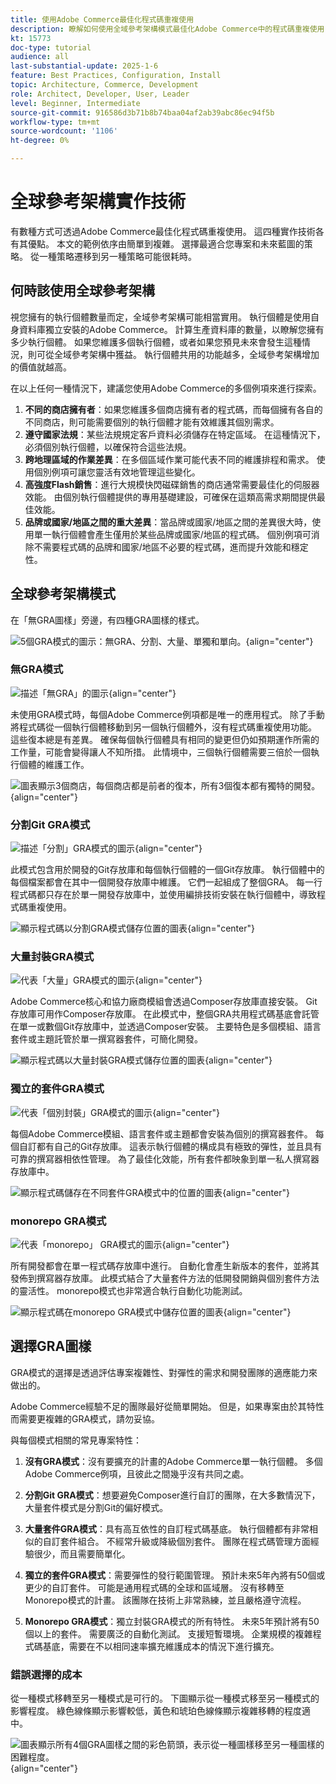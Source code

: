 ```yaml
---
title: 使用Adobe Commerce最佳化程式碼重複使用
description: 瞭解如何使用全域參考架構模式最佳化Adobe Commerce中的程式碼重複使用，以提升多個執行個體的效能和合規性。
kt: 15773
doc-type: tutorial
audience: all
last-substantial-update: 2025-1-6
feature: Best Practices, Configuration, Install
topic: Architecture, Commerce, Development
role: Architect, Developer, User, Leader
level: Beginner, Intermediate
source-git-commit: 916586d3b71b8b74baa04af2ab39abc86ec94f5b
workflow-type: tm+mt
source-wordcount: '1106'
ht-degree: 0%

---
```



# 全球參考架構實作技術

有數種方式可透過Adobe Commerce最佳化程式碼重複使用。 這四種實作技術各有其優點。 本文的範例依序由簡單到複雜。 選擇最適合您專案和未來藍圖的策略。 從一種策略遷移到另一種策略可能很耗時。

## 何時該使用全球參考架構

視您擁有的執行個體數量而定，全域參考架構可能相當實用。 執行個體是使用自身資料庫獨立安裝的Adobe Commerce。 計算生產資料庫的數量，以瞭解您擁有多少執行個體。 如果您維護多個執行個體，或者如果您預見未來會發生這種情況，則可從全域參考架構中獲益。 執行個體共用的功能越多，全域參考架構增加的價值就越高。

在以上任何一種情況下，建議您使用Adobe Commerce的多個例項來進行探索。

1. **不同的商店擁有者**：如果您維護多個商店擁有者的程式碼，而每個擁有各自的不同商店，則可能需要個別的執行個體才能有效維護其個別需求。
2. **遵守國家法規**：某些法規規定客戶資料必須儲存在特定區域。 在這種情況下，必須個別執行個體，以確保符合這些法規。
3. **跨地理區域的作業差異**：在多個區域作業可能代表不同的維護排程和需求。 使用個別例項可讓您靈活有效地管理這些變化。
4. **高強度Flash銷售**：進行大規模快閃磁碟銷售的商店通常需要最佳化的伺服器效能。 由個別執行個體提供的專用基礎建設，可確保在這類高需求期間提供最佳效能。
5. **品牌或國家/地區之間的重大差異**：當品牌或國家/地區之間的差異很大時，使用單一執行個體會產生僅用於某些品牌或國家/地區的程式碼。 個別例項可消除不需要程式碼的品牌和國家/地區不必要的程式碼，進而提升效能和穩定性。

## 全球參考架構模式

在「無GRA圖樣」旁邊，有四種GRA圖樣的樣式。

![5個GRA模式的圖示：無GRA、分割、大量、單獨和單向。](/help/assets/global-reference-architecture/gra-patterns-horizontal.png){align="center"}

### 無GRA模式

![描述「無GRA」的圖示](/help/assets/global-reference-architecture/no-gra.png){align="center"}

未使用GRA模式時，每個Adobe Commerce例項都是唯一的應用程式。 除了手動將程式碼從一個執行個體移動到另一個執行個體外，沒有程式碼重複使用功能。 這些復本總是有差異。 確保每個執行個體具有相同的變更但仍如預期運作所需的工作量，可能會變得讓人不知所措。 此情境中，三個執行個體需要三倍於一個執行個體的維護工作。

![圖表顯示3個商店，每個商店都是前者的復本，所有3個復本都有獨特的開發。](/help/assets/global-reference-architecture/no-gra-pattern-diagram.png){align="center"}

### 分割Git GRA模式

![描述「分割」GRA模式的圖示](/help/assets/global-reference-architecture/split-git.png){align="center"}

此模式包含用於開發的Git存放庫和每個執行個體的一個Git存放庫。 執行個體中的每個檔案都會在其中一個開發存放庫中維護。 它們一起組成了整個GRA。 每一行程式碼都只存在於單一開發存放庫中，並使用編排技術安裝在執行個體中，導致程式碼重複使用。

![顯示程式碼以分割GRA模式儲存位置的圖表](/help/assets/global-reference-architecture/split-git-gra-pattern-diagram.png){align="center"}

### 大量封裝GRA模式

![代表「大量」GRA模式的圖示](/help/assets/global-reference-architecture/bulk-packages.png){align="center"}

Adobe Commerce核心和協力廠商模組會透過Composer存放庫直接安裝。 Git存放庫可用作Composer存放庫。 在此模式中，整個GRA共用程式碼基底會託管在單一或數個Git存放庫中，並透過Composer安裝。 主要特色是多個模組、語言套件或主題託管於單一撰寫器套件，可簡化開發。

![顯示程式碼以大量封裝GRA模式儲存位置的圖表](/help/assets/global-reference-architecture/bulk-gra-pattern-diagram.png){align="center"}

### 獨立的套件GRA模式

![代表「個別封裝」GRA模式的圖示](/help/assets/global-reference-architecture/separate-packages.png){align="center"}

每個Adobe Commerce模組、語言套件或主題都會安裝為個別的撰寫器套件。 每個自訂都有自己的Git存放庫。 這表示執行個體的構成具有極致的彈性，並且具有可靠的撰寫器相依性管理。 為了最佳化效能，所有套件都映象到單一私人撰寫器存放庫中。

![顯示程式碼儲存在不同套件GRA模式中的位置的圖表](/help/assets/global-reference-architecture/separate-packages-gra-pattern-diagram.png){align="center"}

### monorepo GRA模式

![代表「monorepo」 GRA模式的圖示](/help/assets/global-reference-architecture/monorepo.png){align="center"}

所有開發都會在單一程式碼存放庫中進行。 自動化會產生新版本的套件，並將其發佈到撰寫器存放庫。 此模式結合了大量套件方法的低開發開銷與個別套件方法的靈活性。 monorepo模式也非常適合執行自動化功能測試。

![顯示程式碼在monorepo GRA模式中儲存位置的圖表](/help/assets/global-reference-architecture/monorepo-gra-pattern-diagram.png){align="center"}

## 選擇GRA圖樣

GRA模式的選擇是透過評估專案複雜性、對彈性的需求和開發團隊的適應能力來做出的。

Adobe Commerce經驗不足的團隊最好從簡單開始。 但是，如果專案由於其特性而需要更複雜的GRA模式，請勿妥協。

與每個模式相關的常見專案特性：

1. **沒有GRA模式**：沒有要擴充的計畫的Adobe Commerce單一執行個體。 多個Adobe Commerce例項，且彼此之間幾乎沒有共同之處。

2. **分割Git GRA模式**：想要避免Composer進行自訂的團隊，在大多數情況下，大量套件模式是分割Git的偏好模式。

3. **大量套件GRA模式**：具有高互依性的自訂程式碼基底。 執行個體都有非常相似的自訂套件組合。 不經常升級或降級個別套件。 團隊在程式碼管理方面經驗很少，而且需要簡單化。

4. **獨立的套件GRA模式**：需要彈性的發行範圍管理。 預計未來5年內將有50個或更少的自訂套件。 可能是通用程式碼的全球和區域層。 沒有移轉至Monorepo模式的計畫。 該團隊在技術上非常熟練，並且嚴格遵守流程。

5. **Monorepo GRA模式**：獨立封裝GRA模式的所有特性。 未來5年預計將有50個以上的套件。 需要廣泛的自動化測試。 支援短暫環境。 企業規模的複雜程式碼基底，需要在不以相同速率擴充維護成本的情況下進行擴充。

### 錯誤選擇的成本

從一種模式移轉至另一種模式是可行的。 下圖顯示從一種模式移至另一種模式的影響程度。 綠色線條顯示影響較低，黃色和琥珀色線條顯示複雜移轉的程度適中。

![圖表顯示所有4個GRA圖樣之間的彩色箭頭，表示從一種圖樣移至另一種圖樣的困難程度。](/help/assets/global-reference-architecture/wrong-choice.png){align="center"}
